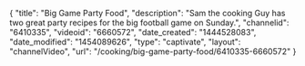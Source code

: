 {
    "title": "Big Game Party Food",
    "description": "Sam the cooking Guy has two great party recipes for the big football game on Sunday.",
    "channelid": "6410335",
    "videoid": "6660572",
    "date_created": "1444528083",
    "date_modified": "1454089626",
    "type": "captivate",
    "layout": "channelVideo",
    "url": "\/cooking\/big-game-party-food\/6410335-6660572"
}